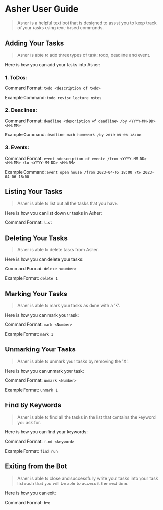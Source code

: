 # Asher User Guide 

> Asher is a helpful text bot that is designed to assist you to keep track of your tasks using text-based commands.


## Adding Your Tasks 
> Asher is able to add three types of task: todo, deadline and event.

Here is how you can add your tasks into Asher:

### 1. ToDos:

Command Format: 
```todo <description of todo>```

Example Command: 
```todo revise lecture notes```


### 2. Deadlines:

Command Format: 
```deadline <description of deadline> /by <YYYY-MM-DD> <HH:MM>```

Example Command: 
```deadline math homework /by 2019-05-06 18:00```


### 3. Events:

Command Format: 
```event <description of event> /from <YYYY-MM-DD> <HH:MM> /to <YYYY-MM-DD> <HH:MM>```

Example Command: 
```event open house /from 2023-04-05 18:00 /to 2023-04-06 18:00```

## Listing Your Tasks
> Asher is able to list out all the tasks that you have.

Here is how you can list down ur tasks in Asher:

Command Format: `list`

## Deleting Your Tasks
> Asher is able to delete tasks from Asher.

Here is how you can delete your tasks:

Command Format: `delete <Number>`

Example Format: `delete 1`

## Marking Your Tasks
> Asher is able to mark your tasks as done with a 'X'.

Here is how you can mark your task:

Command Format: `mark <Number>` 

Example Format: `mark 1`

## Unmarking Your Tasks
> Asher is able to unmark your tasks by removing the 'X'.

Here is how you can unmark your task:

Command Format: `unmark <Number>`

Example Format: `unmark 1`

## Find By Keywords
> Asher is able to find all the tasks in the list that contains the keyword you ask for.

Here is how you can find your keywords:

Command Format: `find <keyword>`

Example Format: `find run`

## Exiting from the Bot
> Asher is able to close and successfully write your tasks into your task list such that you will be able to access it the next time.

Here is how you can exit:

Command Format: `bye`
